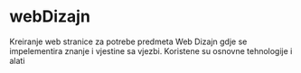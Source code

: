 # webDizajn
Kreiranje web stranice za potrebe predmeta Web Dizajn gdje se impelementira znanje i vjestine sa vjezbi. Koristene su osnovne tehnologije i alati

